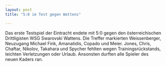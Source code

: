 ```yaml
---
layout: post
title: "5:0 im Test gegen Wattens"

---
```


Das erste Testspiel der Eintracht endete mit 5:0 gegen den österreichischen Drittligisten WSG Swarovski Wattens. Die Treffer markierten Weissenberger, Neuzugang Michael Fink, Amanatidis, Copado und Meier. Jones, Chris, Chaftar, Nikolov, Takahara und Spycher fehlten wegen Trainingsrückstands, leichten Verletzungen oder Urlaub. Ansonsten durften alle Spieler des neuen Kaders ran.


